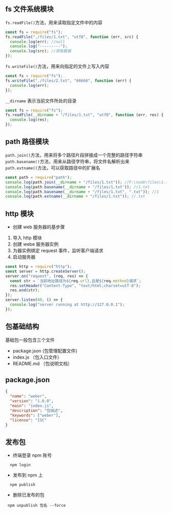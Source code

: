 ## fs 文件系统模块

`fs.readFile()`方法，用来读取指定文件中的内容

```js
const fs = require("fs");
fs.readFile("./files/1.txt", "utf8", function (err, src) {
  console.log(err); //null
  console.log("---------");
  console.log(src); //获取数据
});
```

`fs.writeFile()`方法，用来向指定的文件上写入内容

```js
const fs = require("fs");
fs.writeFile("./files/2.txt", "66666", function (err) {
  console.log(err);
});
```

`__dirname` 表示当前文件所处的目录

```js
const fs = require("fs");
fs.readFile(__dirname + "/files/1.txt", "utf8", function (err, res) {
  console.log(res);
});
```

## path 路径模块

`path.join()`方法，用来将多个路径片段拼接成一个完整的路径字符串  
`path.basename()`方法，用来从路径字符串，将文件名解析出来  
`path.extname()`方法，可以获取路径中的扩展名

```js
const path = require("path");
console.log(path.join(__dirname + "/files/1.txt")); //F:\node\files\1.txt
console.log(path.basename(__dirname + "/files/1.txt")); //1.txt
console.log(path.basename(__dirname + "/files/1.txt", ".txt")); //1
console.log(path.extname(__dirname + "/files/1.txt")); //.txt
```

## http 模块

- 创建 web 服务器的基步骤

1. 导入 http 模块
2. 创建 webe 服务器实例
3. 为器实例绑定 request 事件，监听客户端请求
4. 启动服务器

```js
const http = require("http");
const server = http.createServer();
server.on("request", (req, res) => {
  const str = `当前地址路径为${req.url},且是${req.method}请求`;
  res.setHeader("Content-Type", "text/html;charset=utf-8");
  res.end(str);
});
server.listen(80, () => {
  console.log("server running at http://127.0.0.1");
});
```

## 包基础结构

基础包一般包含三个文件

- package.json (包管理配置文件)
- index.js （包入口文件）
- README.md （包说明文档）

## package.json

```json
{
  "name": "weber",
  "version": "1.0.0",
  "main": "index.js",
  "description": "包描述",
  "keywords": ["weber"],
  "license": "ISC"
}
```

## 发布包

- 终端登录 npm 账号

```
  npm login
```

- 发布到 npm 上

```
  npm publish
```

- 删除已发布的包

```
 npm unpublish 包名 --force
```

